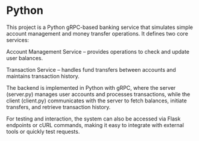 # Python
This project is a Python gRPC-based banking service that simulates simple account management and money transfer operations. It defines two core services:

Account Management Service – provides operations to check and update user balances.

Transaction Service – handles fund transfers between accounts and maintains transaction history.

The backend is implemented in Python with gRPC, where the server (server.py) manages user accounts and processes transactions, while the client (client.py) communicates with the server to fetch balances, initiate transfers, and retrieve transaction history.

For testing and interaction, the system can also be accessed via Flask endpoints or cURL commands, making it easy to integrate with external tools or quickly test requests.
